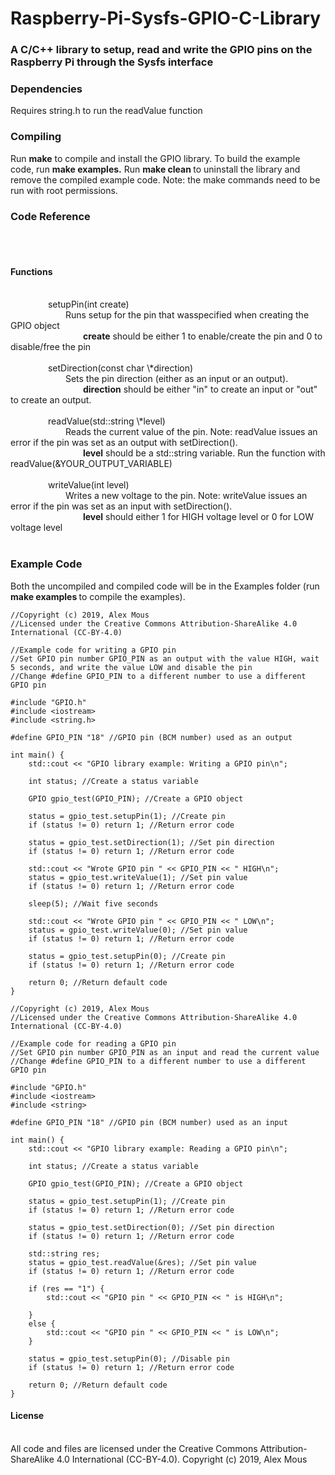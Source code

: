 # Raspberry-Pi-Sysfs-GPIO-C-Library
<h3>A C/C++ library to setup, read and write the GPIO pins on the Raspberry Pi through the Sysfs interface</h3>

<h3> Dependencies </h3>
Requires string.h to run the readValue function

<br>
<h3> Compiling </h3>
Run <strong>make</strong> to compile and install the GPIO library. To build the example code, run <strong> make examples.</strong> Run <strong> make clean </strong> to uninstall the library and remove the compiled example code. Note: the make commands need to be run with root permissions. 

<br>
<h3>Code Reference</h3>
<br> &ensp;&ensp;&ensp;&ensp; <h4> Functions </h4>
<br> &ensp;&ensp;&ensp;&ensp;&ensp;&ensp;&ensp;&ensp; setupPin(int create)
<br> &ensp;&ensp;&ensp;&ensp;&ensp;&ensp;&ensp;&ensp;&ensp;&ensp;&ensp;&ensp; Runs setup for the pin that wasspecified when creating the GPIO object
<br> &ensp;&ensp;&ensp;&ensp;&ensp;&ensp;&ensp;&ensp;&ensp;&ensp;&ensp;&ensp;&ensp;&ensp;&ensp;&ensp; <strong>create</strong> should be either 1 to enable/create the pin and 0 to disable/free the pin
<br>
<br> &ensp;&ensp;&ensp;&ensp;&ensp;&ensp;&ensp;&ensp; setDirection(const char \*direction)
<br> &ensp;&ensp;&ensp;&ensp;&ensp;&ensp;&ensp;&ensp;&ensp;&ensp;&ensp;&ensp; Sets the pin direction (either as an input or an output).
<br> &ensp;&ensp;&ensp;&ensp;&ensp;&ensp;&ensp;&ensp;&ensp;&ensp;&ensp;&ensp;&ensp;&ensp;&ensp;&ensp; <strong>direction</strong> should be either "in" to create an input or "out" to create an output.
<br>
<br> &ensp;&ensp;&ensp;&ensp;&ensp;&ensp;&ensp;&ensp; readValue(std::string \*level)
<br> &ensp;&ensp;&ensp;&ensp;&ensp;&ensp;&ensp;&ensp;&ensp;&ensp;&ensp;&ensp; Reads the current value of the pin. Note: readValue issues an error if the pin was set as an output with setDirection().
<br> &ensp;&ensp;&ensp;&ensp;&ensp;&ensp;&ensp;&ensp;&ensp;&ensp;&ensp;&ensp;&ensp;&ensp;&ensp;&ensp; <strong>level</strong> should be a std::string variable. Run the function with readValue(&YOUR_OUTPUT_VARIABLE)
<br>
<br> &ensp;&ensp;&ensp;&ensp;&ensp;&ensp;&ensp;&ensp; writeValue(int level)
<br> &ensp;&ensp;&ensp;&ensp;&ensp;&ensp;&ensp;&ensp;&ensp;&ensp;&ensp;&ensp; Writes a new voltage to the pin. Note: writeValue issues an error if the pin was set as an input with setDirection().
<br> &ensp;&ensp;&ensp;&ensp;&ensp;&ensp;&ensp;&ensp;&ensp;&ensp;&ensp;&ensp;&ensp;&ensp;&ensp;&ensp; <strong>level</strong> should either 1 for HIGH voltage level or 0 for LOW voltage level

<br>
<br>
<h3> Example Code </h3>
Both the uncompiled and compiled code will be in the Examples folder (run <strong> make examples </strong> to compile the examples).

```
//Copyright (c) 2019, Alex Mous
//Licensed under the Creative Commons Attribution-ShareAlike 4.0 International (CC-BY-4.0)

//Example code for writing a GPIO pin
//Set GPIO pin number GPIO_PIN as an output with the value HIGH, wait 5 seconds, and write the value LOW and disable the pin
//Change #define GPIO_PIN to a different number to use a different GPIO pin

#include "GPIO.h"
#include <iostream>
#include <string.h>

#define GPIO_PIN "18" //GPIO pin (BCM number) used as an output

int main() {
	std::cout << "GPIO library example: Writing a GPIO pin\n";

	int status; //Create a status variable

	GPIO gpio_test(GPIO_PIN); //Create a GPIO object

	status = gpio_test.setupPin(1); //Create pin
	if (status != 0) return 1; //Return error code

	status = gpio_test.setDirection(1); //Set pin direction
	if (status != 0) return 1; //Return error code

	std::cout << "Wrote GPIO pin " << GPIO_PIN << " HIGH\n";
	status = gpio_test.writeValue(1); //Set pin value
	if (status != 0) return 1; //Return error code

	sleep(5); //Wait five seconds

	std::cout << "Wrote GPIO pin " << GPIO_PIN << " LOW\n";
	status = gpio_test.writeValue(0); //Set pin value
	if (status != 0) return 1; //Return error code

	status = gpio_test.setupPin(0); //Create pin
	if (status != 0) return 1; //Return error code

	return 0; //Return default code
}

```


```
//Copyright (c) 2019, Alex Mous
//Licensed under the Creative Commons Attribution-ShareAlike 4.0 International (CC-BY-4.0)

//Example code for reading a GPIO pin
//Set GPIO pin number GPIO_PIN as an input and read the current value
//Change #define GPIO_PIN to a different number to use a different GPIO pin

#include "GPIO.h"
#include <iostream>
#include <string>

#define GPIO_PIN "18" //GPIO pin (BCM number) used as an input

int main() {
	std::cout << "GPIO library example: Reading a GPIO pin\n";

	int status; //Create a status variable

	GPIO gpio_test(GPIO_PIN); //Create a GPIO object

	status = gpio_test.setupPin(1); //Create pin
	if (status != 0) return 1; //Return error code

	status = gpio_test.setDirection(0); //Set pin direction
	if (status != 0) return 1; //Return error code

	std::string res;
	status = gpio_test.readValue(&res); //Set pin value
	if (status != 0) return 1; //Return error code

	if (res == "1") {
		std::cout << "GPIO pin " << GPIO_PIN << " is HIGH\n";

	}
	else {
		std::cout << "GPIO pin " << GPIO_PIN << " is LOW\n";
	}

	status = gpio_test.setupPin(0); //Disable pin
	if (status != 0) return 1; //Return error code

	return 0; //Return default code
}
```

<h4> License </h4>
<br> All code and files are licensed under the Creative Commons Attribution-ShareAlike 4.0 International (CC-BY-4.0). Copyright (c) 2019, Alex Mous

